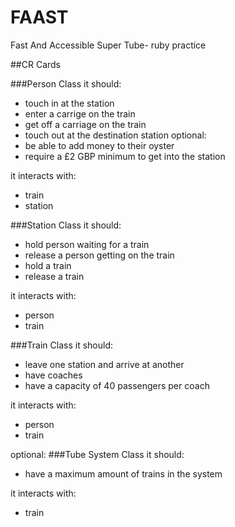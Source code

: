 FAAST
=====

Fast And Accessible Super Tube- ruby practice

##CR Cards

###Person Class
it should:
- touch in at the station
- enter a carrige on the train
- get off a carriage on the train
- touch out at the destination station
optional:
- be able to add money to their oyster
- require a £2 GBP minimum to get into the station

it interacts with:
- train
- station

###Station Class
it should:
- hold person waiting for a train
- release a person getting on the train
- hold a train
- release a train

it interacts with:
- person
- train

###Train Class
it should:
- leave one station and arrive at another
- have coaches
- have a capacity of 40 passengers per coach

it interacts with:
- person
- train

optional:
###Tube System Class
it should:
- have a maximum amount of trains in the system


it interacts with:
- train